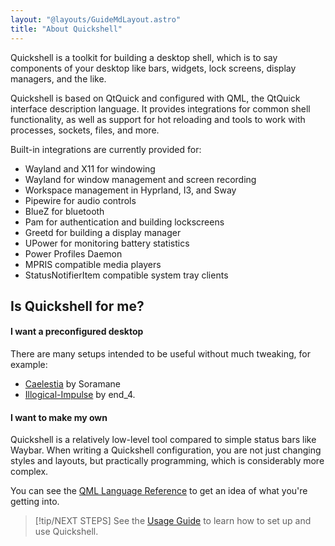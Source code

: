 ```yaml
---
layout: "@layouts/GuideMdLayout.astro"
title: "About Quickshell"
---
```

Quickshell is a toolkit for building a desktop shell, which is to say components
of your desktop like bars, widgets, lock screens, display managers, and the like.

Quickshell is based on QtQuick and configured with QML, the QtQuick interface
description language. It provides integrations for common shell functionality,
as well as support for hot reloading and tools to work with processes,
sockets, files, and more.

Built-in integrations are currently provided for:
- Wayland and X11 for windowing
- Wayland for window management and screen recording
- Workspace management in Hyprland, I3, and Sway
- Pipewire for audio controls
- BlueZ for bluetooth
- Pam for authentication and building lockscreens
- Greetd for building a display manager
- UPower for monitoring battery statistics
- Power Profiles Daemon
- MPRIS compatible media players
- StatusNotifierItem compatible system tray clients

## Is Quickshell for me?
#### I want a preconfigured desktop
There are many setups intended to be useful without much tweaking, for example:
- [Caelestia](https://github.com/caelestia-dots/shell) by Soramane
- [Illogical-Impulse](https://github.com/end-4/dots-hyprland) by end_4.

#### I want to make my own
Quickshell is a relatively low-level tool compared to simple status bars like Waybar.
When writing a Quickshell configuration, you are not just changing styles and layouts, but
practically programming, which is considerably more complex.

You can see the [QML Language Reference](/docs/guide/qml-language) to get an idea
of what you're getting into.
> [!tip/NEXT STEPS]
> See the [Usage Guide](/docs/guide) to learn how to set up and use Quickshell.
